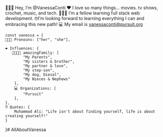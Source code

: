 🙋🏻‍♀️ Hey, I’m @VanessaConti
❤️ I love so many things... movies. tv shows, crochet, music, and tech.
👩🏻‍💻 I’m a fellow learning full stack web development.
🤓I’m looking forward to learning everything I can and embracing this new path!
💻 My email is vanessaconti@pursuit.org




	const vanessa = {
    👩🏻‍🦱 Pronouns: ["her", "she"],
	
    ❤️ Influences: {
       👨‍👩‍👧‍👦 amazingFamily: [
            "My Parents", 
            "My sisters & brother",
            "My partner & love",
            "My step-son",
            "My dog, Diesal", 
            "My Nieces & Nephews"
        ], 
        💻 Organizations: [
            "Pursuit"
        ],
    },
    ⁉️ Quotes: {
        Muhammad Ali: "Life isn't about finding yourself, life is about creating yourself!"
    }

}# AllAboutVanessa

